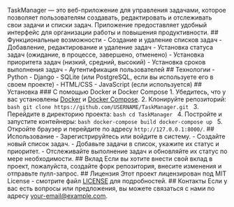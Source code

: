 TaskManager — это веб-приложение для управления задачами, которое позволяет пользователям создавать, редактировать и отслеживать свои задачи и списки задач. Приложение предоставляет удобный интерфейс для организации работы и повышения продуктивности. ## Функциональные возможности - Создание и удаление списков задач - Добавление, редактирование и удаление задач - Установка статуса задач (ожидание, в процессе, завершено, отменено) - Установка приоритета задач (низкий, средний, высокий) - Установка сроков выполнения задач - Аутентификация пользователей ## Технологии - Python - Django - SQLite (или PostgreSQL, если вы используете его в своем проекте) - HTML/CSS - JavaScript (если используется) ## Установка ### С помощью Docker и Docker Compose 1. Убедитесь, что у вас установлены [Docker](https://www.docker.com/get-started) и [Docker Compose](https://docs.docker.com/compose/install/). 2. Клонируйте репозиторий: ```bash git clone https://github.com/USERNAME/TaskManager.git ``` 3. Перейдите в директорию проекта: ```bash cd TaskManager ``` 4. Постройте и запустите контейнеры: ```bash docker-compose build docker-compose up ``` 5. Откройте браузер и перейдите по адресу `http://127.0.0.1:8000/`. ## Использование - Зарегистрируйтесь или войдите в систему. - Создайте новый список задач. - Добавьте задачи в список, укажите их статус и приоритет. - Отслеживайте выполнение задач и обновляйте их статус по мере необходимости. ## Вклад Если вы хотите внести свой вклад в проект, пожалуйста, создайте форк репозитория, внесите изменения и отправьте пулл-запрос. ## Лицензия Этот проект лицензирован под MIT License - смотрите файл [LICENSE](LICENSE) для подробностей. ## Контакты Если у вас есть вопросы или предложения, вы можете связаться с нами по адресу [your-email@example.com](mailto:your-email@example.com).
